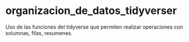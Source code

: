 # organizacion_de_datos_tidyverser
Uso de las funciones del tidyverse que permiten realizar operaciones con solumnas, filas, resumenes.
